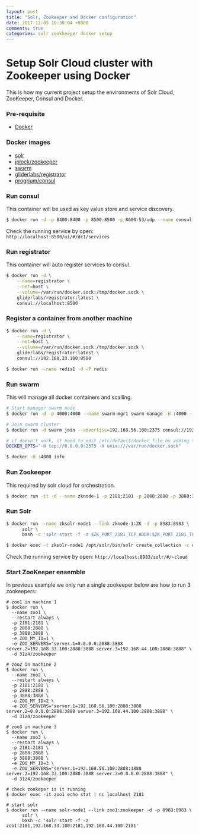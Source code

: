 ```yaml
---
layout: post
title: "Solr, Zookeeper and Docker configuration"
date: 2017-12-05 10:30:04 +0800
comments: true
categories: solr zookkeeper docker setup 
---
```

# Setup Solr Cloud cluster with Zookeeper using Docker
This is how my current project setup the environments of Solr Cloud, ZooKeeper, Consul and Docker.

### Pre-requisite

* [Docker](https://www.docker.com/)

### Docker images
* [solr](https://hub.docker.com/_/solr/)
* [jplock/zookeeper](https://hub.docker.com/r/jplock/zookeeper/)
* [swarm](https://hub.docker.com/_/swarm/)
* [gliderlabs/registrator](https://hub.docker.com/r/gliderlabs/registrator/)
* [progrium/consul](https://hub.docker.com/r/progrium/consul/)

### Run consul
This container will be used as key value store and service discovery.
```sh
$ docker run -d -p 8400:8400 -p 8500:8500 -p 8600:53/udp --name consul-node1 -h consul-node1 progrium/consul -server -bootstrap -ui-dir /ui
```
Check the running service by open: `http://localhost:8500/ui/#/dc1/services`

### Run registrator
This container will auto register services to consul.
```sh
$ docker run -d \
    --name=registrator \
    --net=host \
    --volume=/var/run/docker.sock:/tmp/docker.sock \
    gliderlabs/registrator:latest \
    consul://localhost:8500
```

### Register a container from another machine
```sh
$ docker run -d \
    --name=registrator \
    --net=host \
    --volume=/var/run/docker.sock:/tmp/docker.sock \
    gliderlabs/registrator:latest \
    consul://192.168.33.100:8500

$ docker run --name redis1 -d -P redis
```

### Run swarm
This will manage all docker containers and scalling.
```sh
# Start manager swarm node
$ docker run -d -p 4000:4000 --name swarm-mgr1 swarm manage -H :4000 --replication --advertise 192.168.33.100:4000 consul://192.168.33.100:8500

# Join swarm cluster
$ docker run -d swarm join --advertise=192.168.56.100:2375 consul://192.168.33.100:8500

# if doesn't work, it need to edit /etc/default/docker file by adding this:
DOCKER_OPTS="-H tcp://0.0.0.0:2375 -H unix:///var/run/docker.sock"

$ docker -H :4000 info
```

### Run Zookeeper
This required by solr cloud for orchestration.
```sh
$ docker run -it -d --name zknode-1 -p 2181:2181 -p 2888:2888 -p 3888:3888 jplock/zookeeper
```

### Run Solr

```sh
$ docker run --name zksolr-node1 --link zknode-1:ZK -d -p 8983:8983 \
      solr \
      bash -c 'solr start -f -z $ZK_PORT_2181_TCP_ADDR:$ZK_PORT_2181_TCP_PORT'

$ docker exec -t zksolr-node1 /opt/solr/bin/solr create_collection -c collection1 -shards 3 -replicationFactor 2 -p 8983

```
Check the running service by open: `http://localhost:8983/solr/#/~cloud`


### Start ZooKeeper ensemble

In previous example we only run a single zookeeper below are how to run 3 zookeepers:

```
# zoo1 in machine 1
$ docker run \
  --name zoo1 \
  --restart always \
  -p 2181:2181 \
  -p 2888:2888 \
  -p 3888:3888 \
  -e ZOO_MY_ID=1 \
  -e ZOO_SERVERS="server.1=0.0.0.0:2888:3888 server.2=192.168.33.100:2888:3888 server.3=192.168.44.100:2888:3888" \
  -d 31z4/zookeeper

# zoo2 in machine 2
$ docker run \
  --name zoo2 \
  --restart always \
  -p 2181:2181 \
  -p 2888:2888 \
  -p 3888:3888 \
  -e ZOO_MY_ID=2 \
  -e ZOO_SERVERS="server.1=192.168.56.100:2888:3888 server.2=0.0.0.0:2888:3888 server.3=192.168.44.100:2888:3888" \
  -d 31z4/zookeeper

# zoo3 in machine 3
$ docker run \
  --name zoo3 \
  --restart always \
  -p 2181:2181 \
  -p 2888:2888 \
  -p 3888:3888 \
  -e ZOO_MY_ID=3 \
  -e ZOO_SERVERS="server.1=192.168.56.100:2888:3888 server.2=192.168.33.100:2888:3888 server.3=0.0.0.0:2888:3888" \
  -d 31z4/zookeeper

# check zookeper is it running
$ docker exec -it zoo1 echo stat | nc localhost 2181

# start solr
$ docker run --name solr-node1 --link zoo1:zookeeper -d -p 8983:8983 \
      solr \
      bash -c 'solr start -f -z zoo1:2181,192.168.33.100:2181,192.168.44.100:2181'
```


